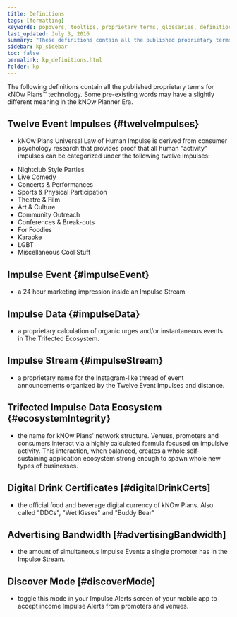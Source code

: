 ```yaml
---
title: Definitions
tags: [formatting]
keywords: popovers, tooltips, proprietary terms, glossaries, definitions
last_updated: July 3, 2016
summary: "These definitions contain all the published proprietary terms for kNOw Plans™ technology.  Some pre-existing words may have a slightly different meaning in the kNOw Planner Era."
sidebar: kp_sidebar
toc: false
permalink: kp_definitions.html
folder: kp
---
```

The following definitions contain all the published proprietary terms for kNOw Plans™ technology.  Some pre-existing words may have a slightly different meaning in the kNOw Planner Era.

## Twelve Event Impulses {#twelveImpulses}
- kNOw Plans Universal Law of Human Impulse is derived from consumer psychology research that provides proof that all human "activity" impulses can be categorized under the following twelve impulses:

* Nightclub Style Parties
* Live Comedy
* Concerts & Performances
* Sports & Physical Participation
* Theatre & Film
* Art & Culture
* Community Outreach
* Conferences & Break-outs
* For Foodies
* Karaoke
* LGBT
* Miscellaneous Cool Stuff


## Impulse Event {#impulseEvent}
- a 24 hour marketing impression inside an Impulse Stream

## Impulse Data {#impulseData}
- a proprietary calculation of organic urges and/or instantaneous events in The Trifected Ecosystem.

## Impulse Stream {#impulseStream}
- a proprietary name for the Instagram-like thread of event announcements organized by the Twelve Event Impulses and distance.

## Trifected Impulse Data Ecosystem {#ecosystemIntegrity}
- the name for kNOw Plans' network structure. Venues, promoters and consumers interact via a highly calculated formula focused on impulsive activity. This interaction, when balanced, creates a whole self-sustaining application ecosystem strong enough to spawn whole new types of businesses.  

## Digital Drink Certificates [#digitalDrinkCerts]
- the official food and beverage digital currency of kNOw Plans.  Also called "DDCs", "Wet Kisses" and "Buddy Bear"

## Advertising Bandwidth [#advertisingBandwidth]
- the amount of simultaneous Impulse Events a single promoter has in the Impulse Stream.

## Discover Mode [#discoverMode]
- toggle this mode in your Impulse Alerts screen of your mobile app to accept income Impulse Alerts from promoters and venues.


